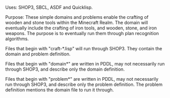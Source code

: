 Uses: SHOP3, SBCL, ASDF and Quicklisp.

Purpose: These simple domains and problems enable the crafting of wooden and stone tools within the Minecraft Realm. The domain
      will eventually include the crafting of iron tools, and wooden, stone, and iron weapons. 
      The purpose is to eventually run them through plan recognition algorithms.

Files that begin with "craft-*.lisp" will run through SHOP3. They contain the domain and problem definition.

Files that begin with "domain*" are written in PDDL, may not necessarily run through SHOP3, and describe only the domain definition. 

Files that begin with "problem*" are written in PDDL, may not necessarily run through SHOP3, and describe 
    only the problem definition. The problem definition mentions the domain file to run it through.
